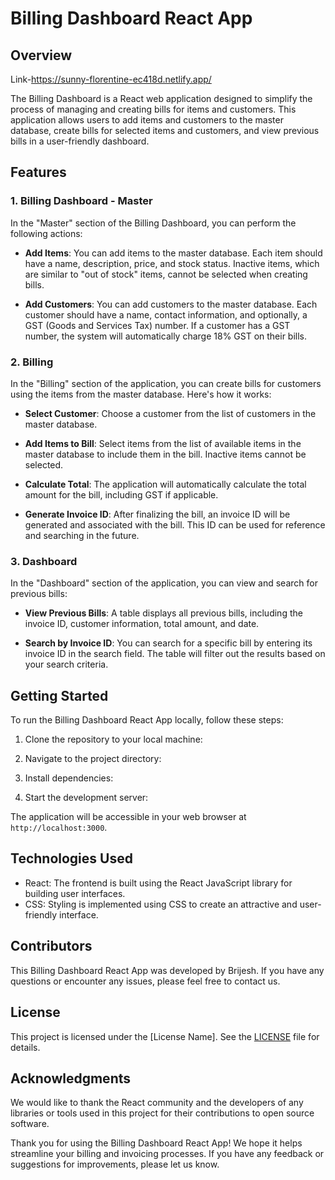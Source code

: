 # Billing Dashboard React App

## Overview

Link-https://sunny-florentine-ec418d.netlify.app/

The Billing Dashboard is a React web application designed to simplify the process of managing and creating bills for items and customers. This application allows users to add items and customers to the master database, create bills for selected items and customers, and view previous bills in a user-friendly dashboard.

## Features

### 1. Billing Dashboard - Master

In the "Master" section of the Billing Dashboard, you can perform the following actions:

- **Add Items**: You can add items to the master database. Each item should have a name, description, price, and stock status. Inactive items, which are similar to "out of stock" items, cannot be selected when creating bills.

- **Add Customers**: You can add customers to the master database. Each customer should have a name, contact information, and optionally, a GST (Goods and Services Tax) number. If a customer has a GST number, the system will automatically charge 18% GST on their bills.

### 2. Billing

In the "Billing" section of the application, you can create bills for customers using the items from the master database. Here's how it works:

- **Select Customer**: Choose a customer from the list of customers in the master database.

- **Add Items to Bill**: Select items from the list of available items in the master database to include them in the bill. Inactive items cannot be selected.

- **Calculate Total**: The application will automatically calculate the total amount for the bill, including GST if applicable.

- **Generate Invoice ID**: After finalizing the bill, an invoice ID will be generated and associated with the bill. This ID can be used for reference and searching in the future.

### 3. Dashboard

In the "Dashboard" section of the application, you can view and search for previous bills:

- **View Previous Bills**: A table displays all previous bills, including the invoice ID, customer information, total amount, and date.

- **Search by Invoice ID**: You can search for a specific bill by entering its invoice ID in the search field. The table will filter out the results based on your search criteria.

## Getting Started

To run the Billing Dashboard React App locally, follow these steps:

1. Clone the repository to your local machine:

2. Navigate to the project directory:

3. Install dependencies:

4. Start the development server:

The application will be accessible in your web browser at `http://localhost:3000`.

## Technologies Used

- React: The frontend is built using the React JavaScript library for building user interfaces.
- CSS: Styling is implemented using CSS to create an attractive and user-friendly interface.

## Contributors

This Billing Dashboard React App was developed by Brijesh. If you have any questions or encounter any issues, please feel free to contact us.

## License

This project is licensed under the [License Name]. See the [LICENSE](LICENSE) file for details.

## Acknowledgments

We would like to thank the React community and the developers of any libraries or tools used in this project for their contributions to open source software.

Thank you for using the Billing Dashboard React App! We hope it helps streamline your billing and invoicing processes. If you have any feedback or suggestions for improvements, please let us know.
